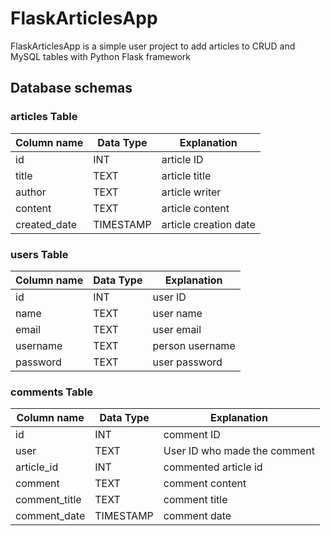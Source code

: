 # FlaskArticlesApp
FlaskArticlesApp is a simple user project to add articles to CRUD and MySQL tables with Python Flask framework

## Database schemas
### articles Table

| Column name  | Data Type     | Explanation           |
|--------------|---------------|-----------------------|
| id           | INT           | article ID            |
| title        | TEXT          | article title         |
| author       | TEXT          | article writer        |
| content      | TEXT          | article content       |
| created_date | TIMESTAMP     | article creation date |

### users Table

| Column name  | Data Type     | Explanation           |
|--------------|---------------|-----------------------|
| id           | INT           | user ID               |
| name         | TEXT          | user name             |
| email        | TEXT          | user email            |
| username     | TEXT          | person username       |
| password     | TEXT          | user password         |

### comments Table

| Column name   | Data Type     | Explanation                  |
|---------------|---------------|------------------------------|
| id            | INT           | comment ID                   |
| user          | TEXT          | User ID who made the comment |
| article_id    | INT           | commented article id         |
| comment       | TEXT          | comment content              |
| comment_title | TEXT          | comment title                |
| comment_date  | TIMESTAMP     | comment date                 |


